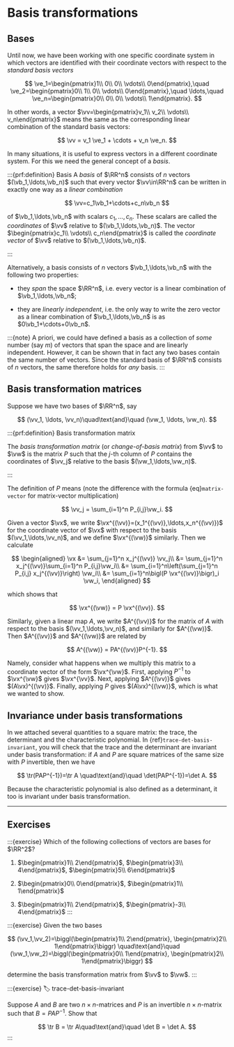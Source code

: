 # Basis transformations

## Bases

Until now, we have been working with one specific coordinate system in
which vectors are identified with their coordinate vectors with
respect to the *standard basis vectors*

$$
\ve_1=\begin{pmatrix}1\\ 0\\ 0\\ \vdots\\ 0\end{pmatrix},\quad
\ve_2=\begin{pmatrix}0\\ 1\\ 0\\ \vdots\\ 0\end{pmatrix},\quad
\ldots,\quad
\ve_n=\begin{pmatrix}0\\ 0\\ 0\\ \vdots\\ 1\end{pmatrix}.
$$

In other words, a vector $\vv=\begin{pmatrix}v_1\\ v_2\\ \vdots\\
v_n\end{pmatrix}$ means the same as the corresponding linear
combination of the standard basis vectors:

$$
\vv = v_1 \ve_1 + \cdots + v_n \ve_n.
$$

In many situations, it is useful to express vectors in a different
coordinate system.  For this we need the general concept of a *basis*.

:::{prf:definition} Basis
A *basis* of $\RR^n$ consists of $n$ vectors $(\vb_1,\ldots,\vb_n)$
such that every vector $\vv\in\RR^n$ can be written in exactly one way
as a *linear combination*

$$
\vv=c_1\vb_1+\cdots+c_n\vb_n
$$

of $\vb_1,\ldots,\vb_n$ with scalars $c_1,\ldots,c_n$.  These scalars
are called the *coordinates* of $\vv$ relative to
$(\vb_1,\ldots,\vb_n)$.  The vector $\begin{pmatrix}c_1\\ \vdots\\
c_n\end{pmatrix}$ is called the *coordinate vector* of $\vv$ relative
to $(\vb_1,\ldots,\vb_n)$.

:::

Alternatively, a basis consists of $n$ vectors $\vb_1,\ldots,\vb_n$
with the following two properties:

- they *span* the space $\RR^n$, i.e. every vector is a linear
  combination of $\vb_1,\ldots,\vb_n$;

- they are *linearly independent*, i.e. the only way to write the zero
  vector as a linear combination of $\vb_1,\ldots,\vb_n$ is as
  $0\vb_1+\cdots+0\vb_n$.

:::{note}
A priori, we could have defined a basis as a collection of *some*
number (say $m$) of vectors that span the space and are linearly
independent.  However, it can be shown that in fact any two bases contain
the same number of vectors.  Since the standard basis of $\RR^n$
consists of $n$ vectors, the same therefore holds for *any* basis.
:::

## Basis transformation matrices

Suppose we have two bases of $\RR^n$, say

$$
(\vv_1, \ldots, \vv_n)\quad\text{and}\quad
(\vw_1, \ldots, \vw_n).
$$

:::{prf:definition} Basis transformation matrix

The *basis transformation matrix* (or *change-of-basis matrix*)
from $\vv$ to $\vw$ is the matrix $P$ such that the $j$-th column of
$P$ contains the coordinates of $\vv_j$ relative to the basis
$(\vw_1,\ldots,\vw_n)$.

:::

The definition of $P$ means (note the difference with the formula
{eq}`matrix-vector` for matrix-vector multiplication)

$$
\vv_j = \sum_{i=1}^n P_{i,j}\vw_i.
$$

Given a vector $\vx$, we write
$\vx^{(\vv)}=(x_1^{(\vv)},\ldots,x_n^{(\vv)})$ for the coordinate
vector of $\vx$ with respect to the basis $(\vv_1,\ldots,\vv_n)$, and
we define $\vx^{(\vw)}$ similarly.  Then we calculate

$$
\begin{aligned}
\vx &= \sum_{j=1}^n x_j^{(\vv)} \vv_j\\
&= \sum_{j=1}^n x_j^{(\vv)}\sum_{i=1}^n P_{i,j}\vw_i\\
&= \sum_{i=1}^n\left(\sum_{j=1}^n P_{i,j} x_j^{(\vv)}\right) \vw_i\\
&= \sum_{i=1}^n\bigl(P \vx^{(\vv)}\bigr)_i \vw_i,
\end{aligned}
$$

which shows that

$$
\vx^{(\vw)} = P \vx^{(\vv)}.
$$

Similarly, given a linear map $A$, we write $A^{(\vv)}$ for the matrix
of $A$ with respect to the basis $(\vv_1,\ldots,\vv_n)$, and similarly
for $A^{(\vw)}$.  Then $A^{(\vv)}$ and $A^{(\vw)}$ are related by

$$
A^{(\vw)} = PA^{(\vv)}P^{-1}.
$$

Namely, consider what happens when we multiply this matrix to a
coordinate vector of the form $\vx^{\vw}$.  First, applying $P^{-1}$
to $\vx^{\vw}$ gives $\vx^{\vv}$.  Next, applying $A^{(\vv)}$ gives
$(A\vx)^{(\vv)}$.  Finally, applying $P$ gives $(A\vx)^{(\vw)}$, which
is what we wanted to show.

## Invariance under basis transformations

In [](matrix-operations) we attached several quantities to a square
matrix: the trace, the determinant and the characteristic polynomial.
In {ref}`trace-det-basis-invariant`, you will check that the trace and
the determinant are invariant under basis transformation: if $A$ and
$P$ are square matrices of the same size with $P$ invertible, then we
have

$$
\tr(PAP^{-1})=\tr A
\quad\text{and}\quad
\det(PAP^{-1})=\det A.
$$

Because the characteristic polynomial is also defined as a
determinant, it too is invariant under basis transformation.

***

## Exercises

:::{exercise}
Which of the following collections of vectors are bases for $\RR^2$?

1. $\begin{pmatrix}1\\ 2\end{pmatrix}$, $\begin{pmatrix}3\\ 4\end{pmatrix}$,
   $\begin{pmatrix}5\\ 6\end{pmatrix}$

2. $\begin{pmatrix}0\\ 0\end{pmatrix}$, $\begin{pmatrix}1\\ 1\end{pmatrix}$

3. $\begin{pmatrix}1\\ 2\end{pmatrix}$, $\begin{pmatrix}-3\\ 4\end{pmatrix}$
:::

:::{exercise}
Given the two bases

$$
(\vv_1,\vv_2)=\biggl(\begin{pmatrix}1\\ 2\end{pmatrix},
\begin{pmatrix}2\\ 1\end{pmatrix}\biggr)
\quad\text{and}\quad
(\vw_1,\vw_2)=\biggl(\begin{pmatrix}0\\ 1\end{pmatrix},
\begin{pmatrix}2\\ 1\end{pmatrix}\biggr)
$$

determine the basis transformation matrix from $\vv$ to $\vw$.
:::

:::{exercise}
:label: trace-det-basis-invariant

Suppose $A$ and $B$ are two $n\times n$-matrices and $P$ is an
invertible $n\times n$-matrix such that $B=PAP^{-1}$.  Show that

$$
\tr B = \tr A\quad\text{and}\quad \det B = \det A.
$$
:::
